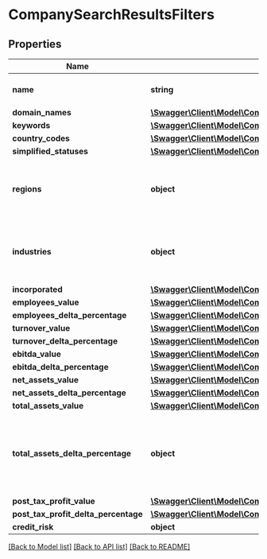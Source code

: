 # CompanySearchResultsFilters

## Properties
Name | Type | Description | Notes
------------ | ------------- | ------------- | -------------
**name** | **string** | Optional company name | [optional] 
**domain_names** | [**\Swagger\Client\Model\CompanySearchResultsFiltersDomainNames**](CompanySearchResultsFiltersDomainNames.md) |  | [optional] 
**keywords** | [**\Swagger\Client\Model\CompanySearchResultsFiltersKeywords**](CompanySearchResultsFiltersKeywords.md) |  | [optional] 
**country_codes** | [**\Swagger\Client\Model\CompanySearchResultsFiltersCountryCodes**](CompanySearchResultsFiltersCountryCodes.md) |  | [optional] 
**simplified_statuses** | [**\Swagger\Client\Model\CompanySearchResultsFiltersSimplifiedStatuses**](CompanySearchResultsFiltersSimplifiedStatuses.md) |  | [optional] 
**regions** | **object** | Optional company addresses issued in the search request | [optional] 
**industries** | **object** | Optional company addresses issued in the search request | [optional] 
**incorporated** | [**\Swagger\Client\Model\CompanySearchResultsFiltersIncorporated**](CompanySearchResultsFiltersIncorporated.md) |  | [optional] 
**employees_value** | [**\Swagger\Client\Model\CompanySearchResultsFiltersEmployeesValue**](CompanySearchResultsFiltersEmployeesValue.md) |  | [optional] 
**employees_delta_percentage** | [**\Swagger\Client\Model\CompanySearchResultsFiltersEmployeesDeltaPercentage**](CompanySearchResultsFiltersEmployeesDeltaPercentage.md) |  | [optional] 
**turnover_value** | [**\Swagger\Client\Model\CompanySearchResultsFiltersTurnoverValue**](CompanySearchResultsFiltersTurnoverValue.md) |  | [optional] 
**turnover_delta_percentage** | [**\Swagger\Client\Model\CompanySearchResultsFiltersTurnoverDeltaPercentage**](CompanySearchResultsFiltersTurnoverDeltaPercentage.md) |  | [optional] 
**ebitda_value** | [**\Swagger\Client\Model\CompanySearchResultsFiltersEbitdaValue**](CompanySearchResultsFiltersEbitdaValue.md) |  | [optional] 
**ebitda_delta_percentage** | [**\Swagger\Client\Model\CompanySearchResultsFiltersEbitdaDeltaPercentage**](CompanySearchResultsFiltersEbitdaDeltaPercentage.md) |  | [optional] 
**net_assets_value** | [**\Swagger\Client\Model\CompanySearchResultsFiltersNetAssetsValue**](CompanySearchResultsFiltersNetAssetsValue.md) |  | [optional] 
**net_assets_delta_percentage** | [**\Swagger\Client\Model\CompanySearchResultsFiltersNetAssetsDeltaPercentage**](CompanySearchResultsFiltersNetAssetsDeltaPercentage.md) |  | [optional] 
**total_assets_value** | [**\Swagger\Client\Model\CompanySearchResultsFiltersTotalAssetsValue**](CompanySearchResultsFiltersTotalAssetsValue.md) |  | [optional] 
**total_assets_delta_percentage** | **object** | Optional range of total asset delta percentages issued in the search request | [optional] 
**post_tax_profit_value** | [**\Swagger\Client\Model\CompanySearchResultsFiltersPostTaxProfitValue**](CompanySearchResultsFiltersPostTaxProfitValue.md) |  | [optional] 
**post_tax_profit_delta_percentage** | [**\Swagger\Client\Model\CompanySearchResultsFiltersPostTaxProfitDeltaPercentage**](CompanySearchResultsFiltersPostTaxProfitDeltaPercentage.md) |  | [optional] 
**credit_risk** | **object** |  | [optional] 

[[Back to Model list]](../README.md#documentation-for-models) [[Back to API list]](../README.md#documentation-for-api-endpoints) [[Back to README]](../README.md)


